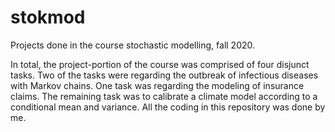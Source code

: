 # stokmod
Projects done in the course stochastic modelling, fall 2020.

In total, the project-portion of the course was comprised of four disjunct tasks. Two of the tasks were regarding the outbreak of infectious diseases with Markov chains.
One task was regarding the modeling of insurance claims. The remaining task was to calibrate a climate model according to a conditional mean and variance.
All the coding in this repository was done by me.
